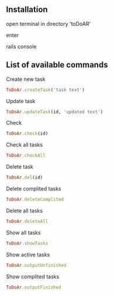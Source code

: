 ## Installation 

open terminal in directory 'toDoAR' 

enter 
  
rails console 


## List of available commands 

Create new task 
```ruby 
ToDoAr.createTask('task text') 
``` 

Update task 
```ruby 
ToDoAr.updateTask(id, 'updated text') 
``` 

Check 
```ruby 
ToDoAr.check(id) 
``` 

Check all tasks 
```ruby 
ToDoAr.checkAll 
``` 

Delete task 
```ruby 
ToDoAr.del(id) 
``` 

Delete complited tasks 
```ruby 
ToDoAr.deleteComplited 
``` 

Delete all tasks 
```ruby 
ToDoAr.deleteAll 
``` 

Show all tasks 
```ruby 
ToDoAr.showTasks 
``` 

Show active tasks 
```ruby 
ToDoAr.outputUnfinished 
``` 

Show complited tasks 
```ruby 
ToDoAr.outputFinished 
```
